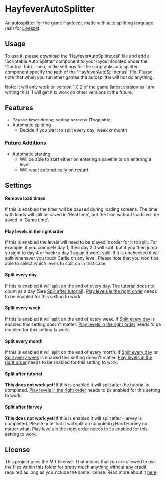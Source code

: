 # HayfeverAutoSplitter
An autosplitter for the game [Hayfever](https://playhayfever.com/), made with auto splitting language (asl) for [Livesplit](https://livesplit.org).

## Usage
To use it, please download the 'HayfeverAutoSplitter.asl' file and add a 'Scriptable Auto Splitter' component to your layout (located under the 'Control' tab). Then, in the settings for the scriptable auto splitter component specify the path of the 'HayfeverAutoSplitter.asl' file. Please note that when you run other games the autosplitter will not do anything.

Note: it will only work on version 1.0.2 of the game (latest version as I am writing this). I will get it to work on other versions in the future.

## Features
+ Pauses timer during loading screens (Togglable)
+ Automatic splitting
    + Decide if you want to split every day, week or month

### Future Additions
+ Automatic starting
    + Will be able to start either on entering a savefile or on entering a level
    + Will reset automatically on restart

## Settings
#### Remove load times
If this is enabled the timer will be paused during loading screens. The time with loads will still be saved in 'Real time', but the time without loads will be saved in 'Game time'.

#### Play levels in the right order
If this is enabled the levels will need to be played in order for it to split. For example, if you complete day 1, then day 2 it will split, but if you then jump straight to day 4 or back to day 1 again it won't split. If it is unchecked it will split whenever you touch Carlie on any level. Please note that you won't be able to select which levels to split on in that case.

#### Split every day
If this is enabled it will split on the end of every day. The tutorial does not count as a day (See [Split after tutorial](#split-after-tutorial)). [Play levels in the right order](#play-levels-in-the-right-order) needs to be enabled for this setting to work.

#### Split every week
If this is enabled it will split on the end of every week. If [Split every day](#split-every-day) is enabled this setting doesn't matter. [Play levels in the right order](#play-levels-in-the-right-order) needs to be enabled for this setting to work.

#### Split every month
If this is enabled it will split on the end of every month. If [Split every day](#split-every-day) or [Split every week](#split-every-week) is enabled this setting doesn't matter. [Play levels in the right order](#play-levels-in-the-right-order) needs to be enabled for this setting to work.

#### Split after tutorial
**This does not work yet!**
If this is enabled it will split after the tutorial is completed. [Play levels in the right order](#play-levels-in-the-right-order) needs to be enabled for this setting to work.

#### Split after Harvey
**This does not work yet!**
If this is enabled it will split after Harvey is completed. Please note that it will split on completing Hard Harvey no matter what. [Play levels in the right order](#play-levels-in-the-right-order) needs to be enabled for this setting to work.

## License
This project uses the MIT license. That means that you are allowed to use the files within this folder for pretty much anything without any credit required as long as you include the same license. Read more about it [here](https://choosealicense.com/licenses/mit/).
